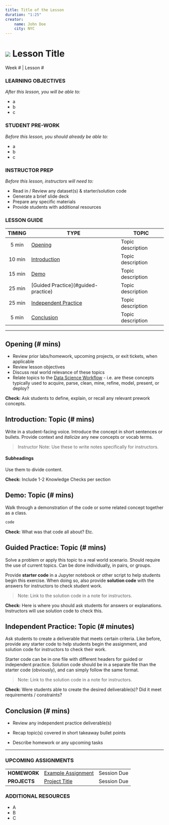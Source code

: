 ```yaml
---
title: Title of the Lesson
duration: "1:25"
creator:
    name: John Doe
    city: NYC
---
```


# ![](https://ga-dash.s3.amazonaws.com/production/assets/logo-9f88ae6c9c3871690e33280fcf557f33.png) Lesson Title
Week # | Lesson #

### LEARNING OBJECTIVES
*After this lesson, you will be able to:*
- a
- b
- c

### STUDENT PRE-WORK
*Before this lesson, you should already be able to:*
- a
- b
- c

### INSTRUCTOR PREP
*Before this lesson, instructors will need to:*
- Read in / Review any dataset(s) & starter/solution code
- Generate a brief slide deck
- Prepare any specific materials
- Provide students with additional resources

### LESSON GUIDE
| TIMING  | TYPE  | TOPIC  |
|:-:|---|---|
| 5 min  | [Opening](#opening)  | Topic description  |
| 10 min  | [Introduction](#introduction)   | Topic description  |
| 15 min  | [Demo](#demo)  | Topic description  |
| 25 min  | [Guided Practice](#guided-practice<a name="opening"></a>)  | Topic description  |
| 25 min  | [Independent Practice](#ind-practice)  | Topic description  |
| 5 min  | [Conclusion](#conclusion)  | Topic description  |

---

<a name="opening"></a>
## Opening (# mins)
- Review prior labs/homework, upcoming projects, or exit tickets, when applicable
- Review lesson objectives
- Discuss real world relevance of these topics
- Relate topics to the [Data Science Workflow](https://drive.google.com/file/d/0Bx2SHQGVqWasOGY4dE95OFVvZjQ/view?usp=sharing) - i.e. are these concepts typically used to acquire, parse, clean, mine, refine, model, present, or deploy?

**Check:** Ask students to define, explain, or recall any relevant prework concepts.

<a name="introduction"></a>
## Introduction: Topic (# mins)

Write in a student-facing voice. Introduce the concept in short sentences or bullets. Provide context and _italicize_ any new concepts or vocab terms.


> Instructor Note: Use these to write notes specifically for instructors.

#### Subheadings

Use them to divide content.


**Check:** Include 1-2 Knowledge Checks per section

<a name="demo"></a>
## Demo: Topic (# mins)

Walk through a demonstration of the code or some related concept together as a class.

```python
code
```


**Check:** What was that code all about? Etc.

<a name="guided-practice"></a>
## Guided Practice: Topic (# mins)
Solve a problem or apply this topic to a real world scenario. Should require the use of current topics. Can be done individually, in pairs, or groups.

Provide **starter code** in a Jupyter notebook or other script to help students begin this exercise. When doing so, also provide **solution code** with the answers for instructors to check student work.

> Note: Link to the solution code in a note for instructors.

**Check:** Here is where you should ask students for answers or explanations. Instructors will use solution code to check this.

<a name="ind-practice"></a>
## Independent Practice: Topic (# minutes)

Ask students to create a deliverable that meets certain criteria. Like before, provide any starter code to help students begin the assignment, and solution code for instructors to check their work.

Starter code can be in one file with different headers for guided or independent practice. Solution code should be in a separate file than the starter code (obviously), and can simply follow the same format.

> Note: Link to the solution code in a note for instructors.

**Check:** Were students able to create the desired deliverable(s)? Did it meet requirements / constraints?


<a name="conclusion"></a>
## Conclusion (# mins)
- Review any independent practice deliverable(s)

- Recap topic(s) covered in short takeaway bullet points

- Describe homework or any upcoming tasks

***

### UPCOMING ASSIGNMENTS
|   |   |  |
|---|---|---|
| **HOMEWORK** | [Example Assignment](#)  | Session Due |
| **PROJECTS**  | [Project Title](#)  | Session Due |

### ADDITIONAL RESOURCES

- A
- B
- C
